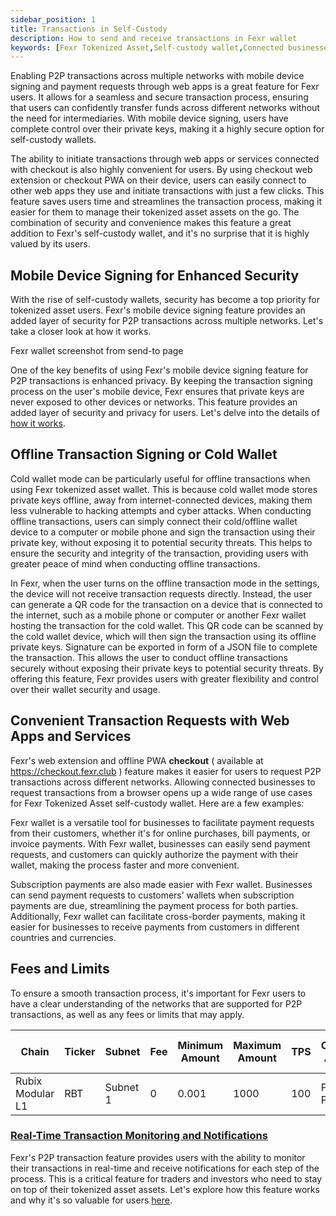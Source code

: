 ```yaml
---
sidebar_position: 1
title: Transactions in Self-Custody
description: How to send and receive transactions in Fexr wallet
keywords: [Fexr Tokenized Asset,Self-custody wallet,Connected businesses,Transaction requests,Payment requests,Invoice payments,Subscription payments,Cross-border payments,Online purchases,Bill payments,Global payments,Tokenized Asset transactions,Digital wallets,Payment processing,Blockchain technology,Tokenized Asset use cases]
---
```


Enabling P2P transactions across multiple networks with mobile device signing and payment requests through web apps is a great feature for Fexr users. It allows for a seamless and secure transaction process, ensuring that users can confidently transfer funds across different networks without the need for intermediaries. With mobile device signing, users have complete control over their private keys, making it a highly secure option for self-custody wallets.

The ability to initiate transactions through web apps or services connected with checkout is also highly convenient for users. By using checkout web extension or checkout PWA on their device, users can easily connect to other web apps they use and initiate transactions with just a few clicks. This feature saves users time and streamlines the transaction process, making it easier for them to manage their tokenized asset assets on the go. The combination of security and convenience makes this feature a great addition to Fexr's self-custody wallet, and it's no surprise that it is highly valued by its users.

## Mobile Device Signing for Enhanced Security

With the rise of self-custody wallets, security has become a top priority for tokenized asset users. Fexr's mobile device signing feature provides an added layer of security for P2P transactions across multiple networks. Let's take a closer look at how it works.

Fexr wallet screenshot from send-to page

One of the key benefits of using Fexr's mobile device signing feature for P2P transactions is enhanced privacy. By keeping the transaction signing process on the user's mobile device, Fexr ensures that private keys are never exposed to other devices or networks. This feature provides an added layer of security and privacy for users. Let's delve into the details of [how it works](/blog/Optimising-image-private-key-mobile).

## Offline Transaction Signing or Cold Wallet

Cold wallet mode can be particularly useful for offline transactions when using Fexr tokenized asset wallet. This is because cold wallet mode stores private keys offline, away from internet-connected devices, making them less vulnerable to hacking attempts and cyber attacks. When conducting offline transactions, users can simply connect their cold/offline wallet device to a computer or mobile phone and sign the transaction using their private key, without exposing it to potential security threats. This helps to ensure the security and integrity of the transaction, providing users with greater peace of mind when conducting offline transactions.

In Fexr, when the user turns on the offline transaction mode in the settings, the device will not receive transaction requests directly. Instead, the user can generate a QR code for the transaction on a device that is connected to the internet, such as a mobile phone or computer or another Fexr wallet hosting the transaction for the cold wallet. This QR code can be scanned by the cold wallet device, which will then sign the transaction using its offline private keys. Signature can be exported in form of a JSON file to complete the transaction. This allows the user to conduct offline transactions securely without exposing their private keys to potential security threats. By offering this feature, Fexr provides users with greater flexibility and control over their wallet security and usage.

## Convenient Transaction Requests with Web Apps and Services

Fexr's web extension and offline PWA  **checkout** ( available at https://checkout.fexr.club ) feature makes it easier for users to request P2P transactions across different networks. Allowing connected businesses to request transactions from a browser opens up a wide range of use cases for Fexr Tokenized Asset self-custody wallet. Here are a few examples:

Fexr wallet is a versatile tool for businesses to facilitate payment requests from their customers, whether it's for online purchases, bill payments, or invoice payments. With Fexr wallet, businesses can easily send payment requests, and customers can quickly authorize the payment with their wallet, making the process faster and more convenient.

Subscription payments are also made easier with Fexr wallet. Businesses can send payment requests to customers' wallets when subscription payments are due, streamlining the payment process for both parties. Additionally, Fexr wallet can facilitate cross-border payments, making it easier for businesses to receive payments from customers in different countries and currencies.

## Fees and Limits

To ensure a smooth transaction process, it's important for Fexr users to have a clear understanding of the networks that are supported for P2P transactions, as well as any fees or limits that may apply.

| Chain         | Ticker | Subnet        | Fee  | Minimum Amount  | Maximum Amount  | TPS | Consensus Algorithm | Smart Contract Support |
| ------------- | ------------- | -------------| -------------- | ------------------------- | ------------------------- | ----------------------------- | ------------------- | ---------------------- |
| Rubix Modular L1  | RBT      | Subnet 1      | 0         | 0.001                       | 1000                      | 100                           | Proof of Pledge      | Yes                    |

### [Real-Time Transaction Monitoring and Notifications](/learn/id-and-key/alerts.md)

Fexr's P2P transaction feature provides users with the ability to monitor their transactions in real-time and receive notifications for each step of the process. This is a critical feature for traders and investors who need to stay on top of their tokenized asset assets. Let's explore how this feature works and why it's so valuable for users [here](/learn/id-and-key/alerts.md).
